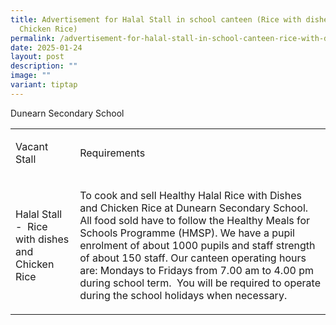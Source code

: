 ```yaml
---
title: Advertisement for Halal Stall in school canteen (Rice with dishes and
  Chicken Rice)
permalink: /advertisement-for-halal-stall-in-school-canteen-rice-with-dishes-and-chicken-rice/
date: 2025-01-24
layout: post
description: ""
image: ""
variant: tiptap
---
```

<p>Dunearn Secondary School</p>
<p></p>
<table style="minWidth: 50px">
<colgroup>
<col>
<col>
</colgroup>
<tbody>
<tr>
<td rowspan="1" colspan="1">
<p>Vacant Stall</p>
</td>
<td rowspan="1" colspan="1">
<p>Requirements</p>
</td>
</tr>
<tr>
<td rowspan="1" colspan="1">
<p>Halal Stall - &nbsp;Rice with dishes and Chicken Rice</p>
</td>
<td rowspan="1" colspan="1">
<p>To cook and sell Healthy Halal Rice with Dishes and Chicken Rice at Dunearn
Secondary School.&nbsp; All food sold have to follow the Healthy Meals
for Schools Programme (HMSP). We have a pupil enrolment of about 1000 pupils
and staff strength of about 150 staff. Our canteen operating hours are:
Mondays to Fridays from 7.00 am to 4.00 pm during school term.&nbsp; You
will be required to operate during the school holidays when necessary.</p>
</td>
</tr>
</tbody>
</table>
<p></p>